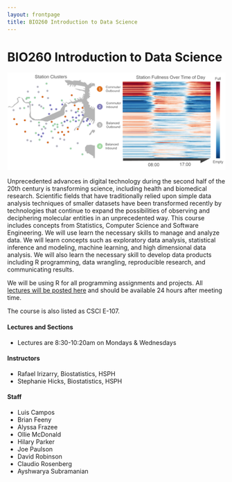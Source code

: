 ```yaml
---
layout: frontpage
title: BIO260 Introduction to Data Science
---
```


# BIO260 Introduction to Data Science

<img src="figures/hubwayclustering.png" alt="Hubway Clustering" />

Unprecedented advances in digital technology during the second half of the 20th century is transforming science, including health and biomedical research. Scientific fields that have traditionally relied upon simple data analysis techniques of smaller datasets have been transformed recently by technologies that continue to expand the possibilities of observing and deciphering molecular entities in an unprecedented way. This course includes concepts from Statistics, Computer Science and Software Engineering. We will use learn the necessary skills to manage and analyze data. We will learn concepts such as exploratory data analysis, statistical inference and modeling, machine learning, and high dimensional data analysis. We will also learn the necessary skill to develop data products including R programming, data wrangling, reproducible research, and communicating results.

We will be using R for all programming assignments and projects. All [lectures will be posted here](http://datasciencelabs.github.io/2016/pages/lectures.html) and should be available 24 hours after meeting time.

The course is also listed as CSCI E-107.


#### Lectures and Sections

* Lectures are 8:30-10:20am on Mondays & Wednesdays

#### Instructors

* Rafael Irizarry, Biostatistics, HSPH
* Stephanie Hicks, Biostatistics, HSPH

#### Staff

* Luis Campos
* Brian Feeny
* Alyssa Frazee
* Ollie McDonald
* Hilary Parker
* Joe Paulson
* David Robinson
* Claudio Rosenberg
* Ayshwarya Subramanian
